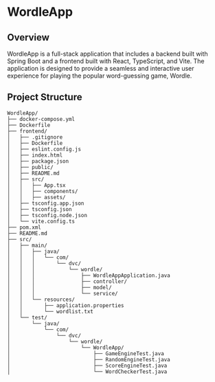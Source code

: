 # WordleApp

## Overview

WordleApp is a full-stack application that includes a backend built with Spring Boot and a frontend built with React, TypeScript, and Vite. The application is designed to provide a seamless and interactive user experience for playing the popular word-guessing game, Wordle.

## Project Structure

```
WordleApp/
├── docker-compose.yml  
├── Dockerfile  
├── frontend/  
│   ├── .gitignore
│   ├── Dockerfile  
│   ├── eslint.config.js  
│   ├── index.html  
│   ├── package.json  
│   ├── public/   
│   ├── README.md   
│   ├── src/  
│   │   ├── App.tsx   
│   │   ├── components/   
│   │   ├── assets/   
│   ├── tsconfig.app.json  
│   ├── tsconfig.json   
│   ├── tsconfig.node.json  
│   └── vite.config.ts   
├── pom.xml   
├── README.md   
├── src/  
│   ├── main/   
│   │   ├── java/
│   │   │   └── com/
│   │   │       └── dvc/
│   │   │           └── wordle/
│   │   │               ├── WordleAppApplication.java 
│   │   │               ├── controller/   
│   │   │               ├── model/   
│   │   │               └── service/   
│   │   └── resources/  
│   │       ├── application.properties  
│   │       └── wordlist.txt   
│   └── test/  
│       └── java/
│           └── com/
│               └── dvc/
│                   └── wordle/
│                       └── WordleApp/               
│                           ├── GameEngineTest.java
│                           ├── RandomEngineTest.java
│                           ├── ScoreEngineTest.java
│                           └── WordCheckerTest.java

```
